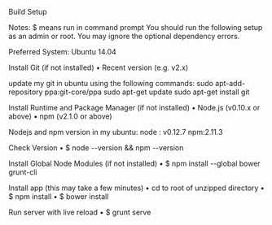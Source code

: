 Build Setup

Notes:
$ means run in command prompt
You should run the following setup as an admin or root.
You may ignore the optional dependency errors.

Preferred System: Ubuntu 14.04

Install Git (if not installed)
•	Recent version (e.g. v2.x)

update my git in ubuntu using the following commands:
	sudo apt-add-repository ppa:git-core/ppa
	sudo apt-get update
	sudo apt-get install git


Install Runtime and Package Manager (if not installed)
•	Node.js  (v0.10.x or above)
•	npm   (v2.1.0 or above)

Nodejs and npm version in my ubuntu:
node : v0.12.7
npm:2.11.3

Check Version
•	$ node --version && npm --version

Install Global Node Modules (if not installed)
•	$ npm install --global bower grunt-cli

Install app (this may take a few minutes)
•	cd to root of unzipped directory
•	$ npm install
•	$ bower install

Run server with live reload
•	$ grunt serve
